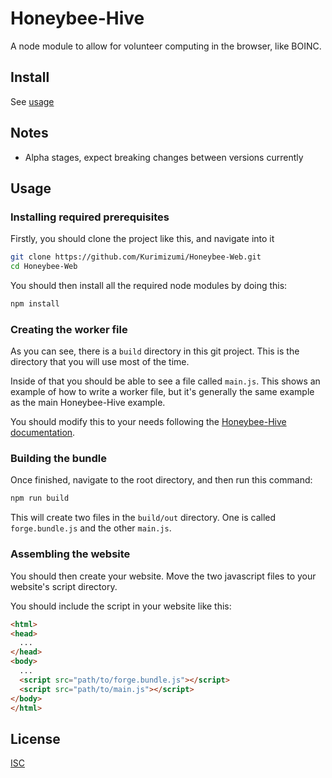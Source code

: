 # Honeybee-Hive

A node module to allow for volunteer computing in the browser, like BOINC.

## Install
See [usage](https://github.com/Kurimizumi/Honeybee-Web#usage)

## Notes
* Alpha stages, expect breaking changes between versions currently

## Usage
### Installing required prerequisites
Firstly, you should clone the project like this, and navigate into it
```bash
git clone https://github.com/Kurimizumi/Honeybee-Web.git
cd Honeybee-Web
```

You should then install all the required node modules by doing this:
```bash
npm install
```

### Creating the worker file
As you can see, there is a `build` directory in this git project. This is the directory that you will use most of the time.

Inside of that you should be able to see a file called `main.js`. This shows an example of how to write a worker file, but it's generally the same example as the main Honeybee-Hive example.

You should modify this to your needs following the [Honeybee-Hive documentation](https://github.com/Kurimizumi/Honeybee-Hive/tree/master#client-1).

### Building the bundle
Once finished, navigate to the root directory, and then run this command:
```bash
npm run build
```

This will create two files in the `build/out` directory. One is called `forge.bundle.js` and the other `main.js`.

### Assembling the website
You should then create your website. Move the two javascript files to your website's script directory.

You should include the script in your website like this:
```html
<html>
<head>
  ...
</head>
<body>
  ...
  <script src="path/to/forge.bundle.js"></script>
  <script src="path/to/main.js"></script>
</body>
</html>
```

## License
[ISC][license-link]

[license-link]: https://github.com/Kurimizumi/Honeybee-Hive/blob/master/LICENSE.md
